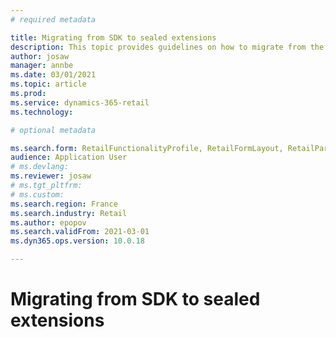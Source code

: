 ```yaml
---
# required metadata

title: Migrating from SDK to sealed extensions
description: This topic provides guidelines on how to migrate from the legacy digital signing sample for France to the functionality that is based on the Fiscal integration framework
author: josaw
manager: annbe
ms.date: 03/01/2021
ms.topic: article
ms.prod:
ms.service: dynamics-365-retail
ms.technology:

# optional metadata

ms.search.form: RetailFunctionalityProfile, RetailFormLayout, RetailParameters
audience: Application User
# ms.devlang:
ms.reviewer: josaw
# ms.tgt_pltfrm:
# ms.custom:
ms.search.region: France
ms.search.industry: Retail
ms.author: epopov
ms.search.validFrom: 2021-03-01
ms.dyn365.ops.version: 10.0.18

---
```

# Migrating from SDK to sealed extensions
